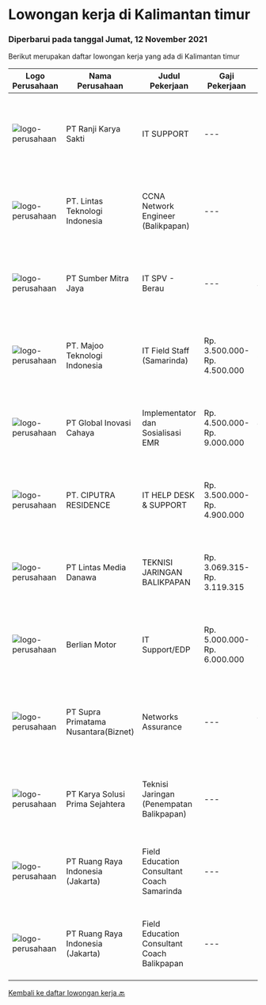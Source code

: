 
  # Lowongan kerja di Kalimantan timur

  ### Diperbarui pada tanggal Jumat, 12 November 2021

  Berikut merupakan daftar lowongan kerja yang ada di Kalimantan timur

  |Logo Perusahaan | Nama Perusahaan | Judul Pekerjaan | Gaji Pekerjaan | Lokasi | Deskripsi | Tanggal diunggah | Pranala |
  | -------------- | --------------- | --------------- | --------- | --------- | -------------- | ------- | ----------- |
  |![logo-perusahaan](https://image-service-cdn.seek.com.au/7c98301bcce5be79e92813e47c97c305e6715231/ee4dce1061f3f616224767ad58cb2fc751b8d2dc)|PT Ranji Karya Sakti|IT SUPPORT|---|Kutai Kartanegara|Site Kutai KartanegaraPersyaratan umum : Usia Maksimal 33 Tahun Pendidikan Minimal D3/S1 jurusan Ilmu Komputer Pernah bekerja di bidang...|Kamis, 11 November 2021|https://www.jobstreet.co.id/id/job/it-support-3686842?token=0~6f42c7ed-fcc8-43ee-94f1-393e6adac8d1&sectionRank=1&jobId=jobstreet-id-job-3686842|
|![logo-perusahaan](https://image-service-cdn.seek.com.au/5c6ccdc29f4e281af508ecd56e5a2231541b9291/ee4dce1061f3f616224767ad58cb2fc751b8d2dc)|PT. Lintas Teknologi Indonesia|CCNA Network Engineer (Balikpapan)|---|Balikpapan|Network Engineer ( Balikpapan ) Job Description : Reporting performance of the device ( e.g : firewall, router &amp; switch ) daily, weekly, monthly...|Senin, 01 November 2021|https://www.jobstreet.co.id/id/job/ccna-network-engineer-balikpapan-3666715?token=0~6f42c7ed-fcc8-43ee-94f1-393e6adac8d1&sectionRank=2&jobId=jobstreet-id-job-3666715|
|![logo-perusahaan](https://image-service-cdn.seek.com.au/f0ba1595e90ec5243d43e958e1c29680e7a44894/ee4dce1061f3f616224767ad58cb2fc751b8d2dc)|PT Sumber Mitra Jaya|IT SPV - Berau|---|Kalimantan Timur|Requirement: Candidate must possess at least Diploma/ Bachelor’s degree in Information Technology/IT Engineering/ IT related field. Required...|Kamis, 28 Oktober 2021|https://www.jobstreet.co.id/id/job/it-spv-berau-3671824?token=0~6f42c7ed-fcc8-43ee-94f1-393e6adac8d1&sectionRank=3&jobId=jobstreet-id-job-3671824|
|![logo-perusahaan](https://image-service-cdn.seek.com.au/2a2c8a948d223cf92abbc34c9b4e6cee325386db/ee4dce1061f3f616224767ad58cb2fc751b8d2dc)|PT. Majoo Teknologi Indonesia|IT Field Staff (Samarinda)|Rp. 3.500.000-Rp. 4.500.000|Samarinda|Deskripsi Pekerjaan Melakukan instalasi beserta pengaturan software dan hardware majoo. Memberikan edukasi (training) kepada staff / manager/ owner...|Rabu, 27 Oktober 2021|https://www.jobstreet.co.id/id/job/it-field-staff-samarinda-3670250?token=0~6f42c7ed-fcc8-43ee-94f1-393e6adac8d1&sectionRank=4&jobId=jobstreet-id-job-3670250|
|![logo-perusahaan](https://image-service-cdn.seek.com.au/0e8634f15f905ebbca3868b8e8fea93f774fae5c/ee4dce1061f3f616224767ad58cb2fc751b8d2dc)|PT Global Inovasi Cahaya|Implementator dan Sosialisasi EMR|Rp. 4.500.000-Rp. 9.000.000|Jakarta Raya|Bertanggung jawab atas aktivitas siklus hidup produk untuk portofolio aplikasi EMR (Electronic Medical Record). Implementasi dan sosialisasi EMR...|Selasa, 26 Oktober 2021|https://www.jobstreet.co.id/id/job/implementator-dan-sosialisasi-emr-3669280?token=0~6f42c7ed-fcc8-43ee-94f1-393e6adac8d1&sectionRank=5&jobId=jobstreet-id-job-3669280|
|![logo-perusahaan](https://image-service-cdn.seek.com.au/7abfb410a57eb576ec99c681474f1e511eecdb28/ee4dce1061f3f616224767ad58cb2fc751b8d2dc)|PT. CIPUTRA RESIDENCE|IT HELP DESK & SUPPORT|Rp. 3.500.000-Rp. 4.900.000|Samarinda|Pendidikan min. Diploma jurusan Teknik Komputer &amp; Jaringan / Teknik Informatika Mengerti aplikasi standard office (MS office &amp; openOffice)...|Senin, 25 Oktober 2021|https://www.jobstreet.co.id/id/job/it-help-desk-support-3666907?token=0~6f42c7ed-fcc8-43ee-94f1-393e6adac8d1&sectionRank=6&jobId=jobstreet-id-job-3666907|
|![logo-perusahaan](https://image-service-cdn.seek.com.au/4cc5b4edd8a09fb41741a122f57ee79a81b9a89e/ee4dce1061f3f616224767ad58cb2fc751b8d2dc)|PT Lintas Media Danawa|TEKNISI JARINGAN BALIKPAPAN|Rp. 3.069.315-Rp. 3.119.315|Balikpapan|Kualifikasi: Usia maksimum saat melamar adalah 28 tahun Lulusan D3/S1 (Teknik elektro, informatika, ilmu computer) dan sejenisnya Minimal memiliki...|Sabtu, 23 Oktober 2021|https://www.jobstreet.co.id/id/job/teknisi-jaringan-balikpapan-3658620?token=0~6f42c7ed-fcc8-43ee-94f1-393e6adac8d1&sectionRank=7&jobId=jobstreet-id-job-3658620|
|![logo-perusahaan](https://image-service-cdn.seek.com.au/dd008d35eaec84fb6b4c4457ea85da639dbd02e8/ee4dce1061f3f616224767ad58cb2fc751b8d2dc)|Berlian Motor|IT Support/EDP|Rp. 5.000.000-Rp. 6.000.000|Samarinda|JOB DESC- Memastikan komputer yang digunakan oleh karyawan atau user dapat   berfungsi dengan normal.- Memastikan komputer terhubung dengan jaringan...|Rabu, 20 Oktober 2021|https://www.jobstreet.co.id/id/job/it-support-edp-3663792?token=0~6f42c7ed-fcc8-43ee-94f1-393e6adac8d1&sectionRank=8&jobId=jobstreet-id-job-3663792|
|![logo-perusahaan](https://image-service-cdn.seek.com.au/1033d36f751f076cfdd637ed0acbcbf8508866ec/ee4dce1061f3f616224767ad58cb2fc751b8d2dc)|PT Supra Primatama Nusantara(Biznet)|Networks Assurance|---|Jakarta Raya|Tanggung Jawab:  Melakukan Audit &amp; Commissioning jaringan Fiber Optic (FTTx GPON, and Metro Ethernet) Memastikan pembangunan jaringan fiber optik...|Kamis, 21 Oktober 2021|https://www.jobstreet.co.id/id/job/networks-assurance-3664133?token=0~6f42c7ed-fcc8-43ee-94f1-393e6adac8d1&sectionRank=9&jobId=jobstreet-id-job-3664133|
|![logo-perusahaan](https://image-service-cdn.seek.com.au/bb0f2c313297f2db3d497466b95d7da85644edc0/ee4dce1061f3f616224767ad58cb2fc751b8d2dc)|PT Karya Solusi Prima Sejahtera|Teknisi Jaringan (Penempatan Balikpapan)|---|Balikpapan|KUALIFIKASI  Pendidikan minimal SMK Teknik Komputer &amp; Jaringan/ D3 Teknik Telekomunikasi/ S1 Teknik Informatika Memiliki pengetahuan perangkat...|Senin, 18 Oktober 2021|https://www.jobstreet.co.id/id/job/teknisi-jaringan-penempatan-balikpapan-3662296?token=0~6f42c7ed-fcc8-43ee-94f1-393e6adac8d1&sectionRank=10&jobId=jobstreet-id-job-3662296|
|![logo-perusahaan](https://image-service-cdn.seek.com.au/7eee59ea5934120f389dd02961ddcb6b62946481/ee4dce1061f3f616224767ad58cb2fc751b8d2dc)|PT Ruang Raya Indonesia (Jakarta)|Field Education Consultant Coach Samarinda|---|Samarinda|Ruangguru is a tech-enabled education company that provides a one-stop learning experience for students to have better access to quality content and...|Jumat, 29 Oktober 2021|https://www.jobstreet.co.id/id/job/field-education-consultant-coach-samarinda-1029423710?token=0~6f42c7ed-fcc8-43ee-94f1-393e6adac8d1&sectionRank=11&jobId=jobstreet-id-job-1029423710|
|![logo-perusahaan](https://image-service-cdn.seek.com.au/7eee59ea5934120f389dd02961ddcb6b62946481/ee4dce1061f3f616224767ad58cb2fc751b8d2dc)|PT Ruang Raya Indonesia (Jakarta)|Field Education Consultant Coach Balikpapan|---|Balikpapan|Ruangguru is a tech-enabled education company that provides a one-stop learning experience for students to have better access to quality content and...|Rabu, 27 Oktober 2021|https://www.jobstreet.co.id/id/job/field-education-consultant-coach-balikpapan-1029395304?token=0~6f42c7ed-fcc8-43ee-94f1-393e6adac8d1&sectionRank=12&jobId=jobstreet-id-job-1029395304|


  [Kembali ke daftar lowongan kerja 🔙](../README.md#daftar-lowongan-kerja)
  